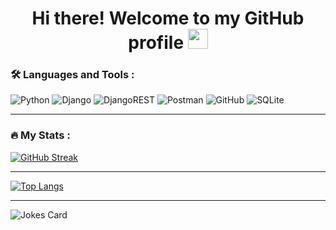 <h1 align="center">Hi there! Welcome to my GitHub profile
<img src="https://github.com/blackcater/blackcater/raw/main/images/Hi.gif" height="32"/></h1>

### :hammer_and_wrench: Languages and Tools :
![Python](https://img.shields.io/badge/python-3670A0?style=for-the-badge&logo=python&logoColor=ffdd54)
![Django](https://img.shields.io/badge/django-%23092E20.svg?style=for-the-badge&logo=django&logoColor=white)
![DjangoREST](https://img.shields.io/badge/DJANGO-REST-ff1709?style=for-the-badge&logo=django&logoColor=white&color=ff1709&labelColor=gray)
![Postman](https://img.shields.io/badge/Postman-FF6C37?style=for-the-badge&logo=postman&logoColor=white)
![GitHub](https://img.shields.io/badge/github-%23121011.svg?style=for-the-badge&logo=github&logoColor=white)
![SQLite](https://img.shields.io/badge/sqlite-%2307405e.svg?style=for-the-badge&logo=sqlite&logoColor=white)

---

### :fire: My Stats :
[![GitHub Streak](https://github-readme-streak-stats.herokuapp.com/?user=Talgatovich)](https://git.io/streak-stats)

---

[![Top Langs](https://github-readme-stats.vercel.app/api/top-langs/?username=Talgatovich)](https://github.com/anuraghazra/github-readme-stats)

---

![Jokes Card](https://readme-jokes.vercel.app/api)


<img src="https://komarev.com/ghpvc/?username=Talgatovich&style=flat-square&color=blue" alt=""/>

<!--
**Talgatovich/Talgatovich** is a ✨ _special_ ✨ repository because its `README.md` (this file) appears on your GitHub profile.

Here are some ideas to get you started:

- 🔭 I’m currently working on ...
- 🌱 I’m currently learning ...
- 👯 I’m looking to collaborate on ...
- 🤔 I’m looking for help with ...
- 💬 Ask me about ...
- 📫 How to reach me: ...
- 😄 Pronouns: ...
- ⚡ Fun fact: ...
-->

